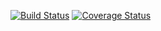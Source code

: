 [![Build 
Status](https://travis-ci.org/TheSevaOne/TestS.svg?branch=master)](https://travis-ci.org/TheSevaOne/TestS)
[![Coverage Status](https://coveralls.io/TheSevaOne/TestS/badge.svg?branch=master)](https://coveralls.io/github/TheSevaOne/TestS?branch=master)
